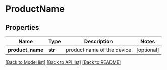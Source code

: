 # ProductName

## Properties
Name | Type | Description | Notes
------------ | ------------- | ------------- | -------------
**product_name** | **str** | product name of the device | [optional] 

[[Back to Model list]](../README.md#documentation-for-models) [[Back to API list]](../README.md#documentation-for-api-endpoints) [[Back to README]](../README.md)

